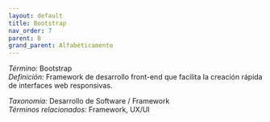 ```yaml
---
layout: default
title: Bootstrap
nav_order: 7
parent: B
grand_parent: Alfabéticamente
---
```


*Término:* Bootstrap  
*Definición:* Framework de desarrollo front-end que facilita la creación rápida de interfaces web responsivas.

*Taxonomía:* Desarrollo de Software / Framework  
*Términos relacionados:* Framework, UX/UI
